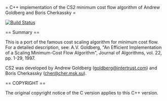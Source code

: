 = C++ implementation of the CS2 minimum cost flow algorithm of Andrew Goldberg and Boris Cherkassky =

[![Build Status](https://travis-ci.org/pawelswoboda/CS2-CPP.png?branch=master)](https://travis-ci.org/pawelswoboda/CS2-CPP)

== Summary ==

This is a port of the famous cost scaling algorithm for minimum cost flow.
For a detailed description, see:
A.V. Goldberg, "An Efficient Implementation of a Scaling Minimum-Cost 
Flow Algorithm", Journal of Algorithms, vol. 22, pp. 1-29, 1997.

CS2 was developed by Andrew Goldberg (goldberg@intertrust.com) and
Boris Cherkassky (cher@cher.msk.su).


== COPYRIGHT ==

The original copyright notice of the C version applies to this C++
version.

